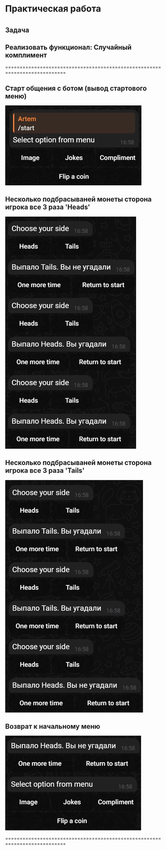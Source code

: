 # Практическая работа
# 
## Задача 
## Реализовать функционал: Случайный комплимент
===========================================================================

## Старт общения с ботом (вывод стартового меню)
![](https://github.com/Lienar/Practicym3.8/blob/main/screen/screen8_1.jpg)

## Нeсколько подбрасываней монеты сторона игрока все 3 раза 'Heads'
![](https://github.com/Lienar/Practicym3.8/blob/main/screen/screen8_2.jpg)

## Нeсколько подбрасываней монеты сторона игрока все 3 раза 'Tails'
![](https://github.com/Lienar/Practicym3.8/blob/main/screen/screen8_3.jpg)

## Возврат к начальному меню
![](https://github.com/Lienar/Practicym3.8/blob/main/screen/screen8_4.jpg)

===========================================================================
